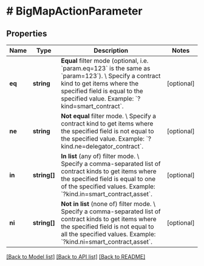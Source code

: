 # # BigMapActionParameter

## Properties

Name | Type | Description | Notes
------------ | ------------- | ------------- | -------------
**eq** | **string** | **Equal** filter mode (optional, i.e. &#x60;param.eq&#x3D;123&#x60; is the same as &#x60;param&#x3D;123&#x60;). \\ Specify a contract kind to get items where the specified field is equal to the specified value.  Example: &#x60;?kind&#x3D;smart_contract&#x60;. | [optional]
**ne** | **string** | **Not equal** filter mode. \\ Specify a contract kind to get items where the specified field is not equal to the specified value.  Example: &#x60;?kind.ne&#x3D;delegator_contract&#x60;. | [optional]
**in** | **string[]** | **In list** (any of) filter mode. \\ Specify a comma-separated list of contract kinds to get items where the specified field is equal to one of the specified values.  Example: &#x60;?kind.in&#x3D;smart_contract,asset&#x60;. | [optional]
**ni** | **string[]** | **Not in list** (none of) filter mode. \\ Specify a comma-separated list of contract kinds to get items where the specified field is not equal to all the specified values.  Example: &#x60;?kind.ni&#x3D;smart_contract,asset&#x60;. | [optional]

[[Back to Model list]](../../README.md#models) [[Back to API list]](../../README.md#endpoints) [[Back to README]](../../README.md)
